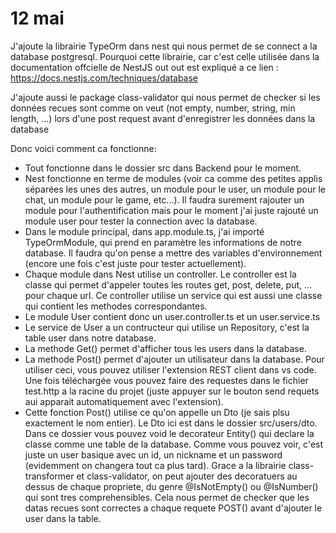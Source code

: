 # 12 mai
J'ajoute la librairie TypeOrm dans nest qui nous permet de se connect a la database postgresql. Pourquoi cette librairie, car c'est celle utilisée dans la documentation offcielle de NestJS out out est expliqué a ce lien : https://docs.nestjs.com/techniques/database

J'ajoute aussi le package class-validator qui nous permet de checker si les données recues sont comme on veut (not empty, number, string, min length, ...) lors d'une post request avant d'enregistrer les données dans la database

Donc voici comment ca fonctionne:
* Tout fonctionne dans le dossier src dans Backend pour le moment.
* Nest fonctionne en terme de modules (voir ca comme des petites applis séparées les unes des autres, un module pour le user, un module pour le chat, un module pour le game, etc...). Il faudra surement rajouter un module pour l'authentification mais pour le moment j'ai juste rajouté un module user pour tester la connection avec la database.
* Dans le module principal, dans app.module.ts, j'ai importé TypeOrmModule, qui prend en paramètre les informations de notre database. Il faudra qu'on pense a mettre des variables d'environnement (encore une fois c'est juste pour tester actuellement).
* Chaque module dans Nest utilise un controller. Le controller est la classe qui permet d'appeler toutes les routes get, post, delete, put, ... pour chaque url. Ce controller utilise un service qui est aussi une classe qui contient les methodes correspondantes.
* Le module User contient donc un user.controller.ts et un user.service.ts
* Le service de User a un contructeur qui utilise un Repository, c'est la table user dans notre database.
* La methode Get() permet d'afficher tous les users dans la database.
* La methode Post() permet d'ajouter un utilisateur dans la database. Pour utiliser ceci, vous pouvez utiliser l'extension REST client dans vs code. Une fois téléchargée vous pouvez faire des requestes dans le fichier test.http a la racine du projet (juste appuyer sur le bouton send requets aui apparait automatiquement avec l'extension).
* Cette fonction Post() utilise ce qu'on appelle un Dto (je sais plsu exactement le nom entier). Le Dto ici est dans le dossier src/users/dto. Dans ce dossier vous pouvez void le decorateur Entity() qui declare la classe comme une table de la database. Comme vous pouvez voir, c'est juste un user basique avec un id, un nickname et un password (evidemment on changera tout ca plus tard). Grace a la librairie class-transformer et class-validator, on peut ajouter des decoratuers au dessus de chaque propriete, du genre @IsNotEmpty() ou @IsNumber() qui sont tres comprehensibles. Cela nous permet de checker que les datas recues sont correctes a chaque requete POST() avant d'ajouter le user dans la table.
